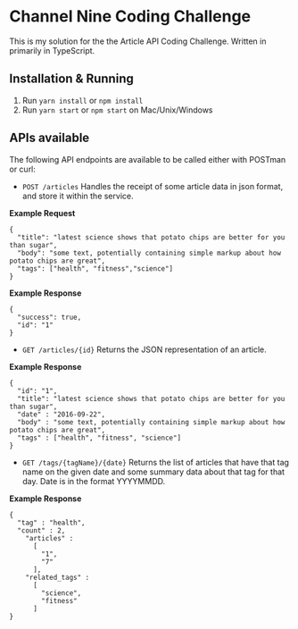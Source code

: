 # Channel Nine Coding Challenge

This is my solution for the the Article API Coding Challenge. Written in primarily in TypeScript.

## Installation & Running
1. Run `yarn install` or `npm install`
2. Run `yarn start` or `npm start` on Mac/Unix/Windows

## APIs available
The following API endpoints are available to be called either with POSTman or curl:
- `POST /articles`
Handles the receipt of some article data in json format, and store it within the service.

**Example Request**
```
{
  "title": "latest science shows that potato chips are better for you than sugar",
  "body": "some text, potentially containing simple markup about how potato chips are great",
  "tags": ["health", "fitness","science"]
}
```

**Example Response**
```
{
  "success": true,
  "id": "1"
}
```

- `GET /articles/{id}`
Returns the JSON representation of an article.

**Example Response**
```
{
  "id": "1",
  "title": "latest science shows that potato chips are better for you than sugar",
  "date" : "2016-09-22",
  "body" : "some text, potentially containing simple markup about how potato chips are great",
  "tags" : ["health", "fitness", "science"]
}
```

- `GET /tags/{tagName}/{date}`
Returns the list of articles that have that tag name on the given date and some summary data about that tag for that day. Date is in the format YYYYMMDD.

**Example Response**
```
{
  "tag" : "health",
  "count" : 2,
    "articles" :
      [
        "1",
        "7"
      ],
    "related_tags" :
      [
        "science",
        "fitness"
      ]
}
```